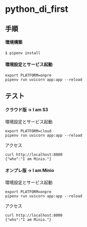 # python_di_first

## 手順
#### 環境構築
```
$ pipenv install
```
#### 環境設定とサービス起動
```
export PLATFORM=onpre
pipenv run uvicorn app:app --reload
```

## テスト

#### クラウド版 -> I am S3
環境設定とサービス起動
```
export PLATFORM=cloud
pipenv run uvicorn app:app --reload
```

アクセス
```
curl http://localhost:8000
{"who":"I am Minio."}
```

#### オンプレ版 -> I am Minio
環境設定とサービス起動
```
export PLATFORM=onpre
pipenv run uvicorn app:app --reload
```

アクセス
```
curl http://localhost:8000
{"who":"I am Minio."}
```
